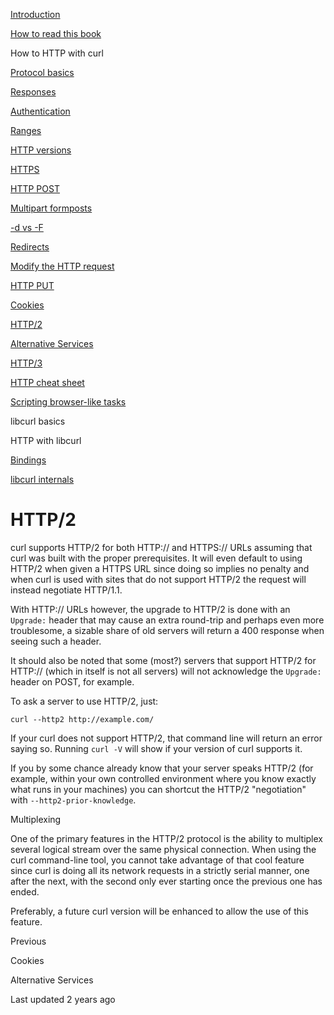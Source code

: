 <a href="../index.html" class="link-a079aa82--primary-53a25e66--logoLink-10d08504"></a>





<a href="../index.html" class="link-a079aa82--primary-53a25e66--logoLink-10d08504"></a>





<a href="../index.html" class="navButton-94f2579c--navButtonClickable-161b88ca"><span class="text-4505230f--UIH300-2063425d--textContentFamily-49a318e1--navButtonLabel-14a4968f">Introduction</span></a>

<a href="../how-to-read.html" class="navButton-94f2579c--navButtonClickable-161b88ca"><span class="text-4505230f--UIH300-2063425d--textContentFamily-49a318e1--navButtonLabel-14a4968f">How to read this book</span></a>





<span class="text-4505230f--UIH300-2063425d--textContentFamily-49a318e1--navButtonLabel-14a4968f">How to HTTP with curl</span>

<a href="basics.html" class="navButton-94f2579c--pageItemWithChildrenNested-2c5d8183--navButtonClickable-161b88ca"><span class="text-4505230f--UIH300-2063425d--textContentFamily-49a318e1--navButtonLabel-14a4968f">Protocol basics</span></a>

<a href="response.html" class="navButton-94f2579c--pageItemWithChildrenNested-2c5d8183--navButtonClickable-161b88ca"><span class="text-4505230f--UIH300-2063425d--textContentFamily-49a318e1--navButtonLabel-14a4968f">Responses</span></a>

<a href="auth.html" class="navButton-94f2579c--pageItemWithChildrenNested-2c5d8183--navButtonClickable-161b88ca"><span class="text-4505230f--UIH300-2063425d--textContentFamily-49a318e1--navButtonLabel-14a4968f">Authentication</span></a>

<a href="ranges.html" class="navButton-94f2579c--pageItemWithChildrenNested-2c5d8183--navButtonClickable-161b88ca"><span class="text-4505230f--UIH300-2063425d--textContentFamily-49a318e1--navButtonLabel-14a4968f">Ranges</span></a>

<a href="versions.html" class="navButton-94f2579c--pageItemWithChildrenNested-2c5d8183--navButtonClickable-161b88ca"><span class="text-4505230f--UIH300-2063425d--textContentFamily-49a318e1--navButtonLabel-14a4968f">HTTP versions</span></a>

<a href="https.html" class="navButton-94f2579c--pageItemWithChildrenNested-2c5d8183--navButtonClickable-161b88ca"><span class="text-4505230f--UIH300-2063425d--textContentFamily-49a318e1--navButtonLabel-14a4968f">HTTPS</span></a>

<a href="post.html" class="navButton-94f2579c--pageItemWithChildrenNested-2c5d8183--navButtonClickable-161b88ca"><span class="text-4505230f--UIH300-2063425d--textContentFamily-49a318e1--navButtonLabel-14a4968f">HTTP POST</span></a>

<a href="multipart.html" class="navButton-94f2579c--pageItemWithChildrenNested-2c5d8183--navButtonClickable-161b88ca"><span class="text-4505230f--UIH300-2063425d--textContentFamily-49a318e1--navButtonLabel-14a4968f">Multipart formposts</span></a>

<a href="postvspost.html" class="navButton-94f2579c--pageItemWithChildrenNested-2c5d8183--navButtonClickable-161b88ca"><span class="text-4505230f--UIH300-2063425d--textContentFamily-49a318e1--navButtonLabel-14a4968f">-d vs -F</span></a>

<a href="redirects.html" class="navButton-94f2579c--pageItemWithChildrenNested-2c5d8183--navButtonClickable-161b88ca"><span class="text-4505230f--UIH300-2063425d--textContentFamily-49a318e1--navButtonLabel-14a4968f">Redirects</span></a>

<a href="requests.html" class="navButton-94f2579c--pageItemWithChildrenNested-2c5d8183--navButtonClickable-161b88ca"><span class="text-4505230f--UIH300-2063425d--textContentFamily-49a318e1--navButtonLabel-14a4968f">Modify the HTTP request</span></a>

<a href="put.html" class="navButton-94f2579c--pageItemWithChildrenNested-2c5d8183--navButtonClickable-161b88ca"><span class="text-4505230f--UIH300-2063425d--textContentFamily-49a318e1--navButtonLabel-14a4968f">HTTP PUT</span></a>

<a href="cookies.html" class="navButton-94f2579c--pageItemWithChildrenNested-2c5d8183--navButtonClickable-161b88ca"><span class="text-4505230f--UIH300-2063425d--textContentFamily-49a318e1--navButtonLabel-14a4968f">Cookies</span></a>

<a href="http2.html" class="navButton-94f2579c--pageItemWithChildrenNested-2c5d8183--navButtonClickable-161b88ca--navButtonOpened-6a88552e"><span class="text-4505230f--UIH300-2063425d--textContentFamily-49a318e1--navButtonLabel-14a4968f">HTTP/2</span></a>

<a href="altsvc.html" class="navButton-94f2579c--pageItemWithChildrenNested-2c5d8183--navButtonClickable-161b88ca"><span class="text-4505230f--UIH300-2063425d--textContentFamily-49a318e1--navButtonLabel-14a4968f">Alternative Services</span></a>

<a href="http3.html" class="navButton-94f2579c--pageItemWithChildrenNested-2c5d8183--navButtonClickable-161b88ca"><span class="text-4505230f--UIH300-2063425d--textContentFamily-49a318e1--navButtonLabel-14a4968f">HTTP/3</span></a>

<a href="cheatsheet.html" class="navButton-94f2579c--pageItemWithChildrenNested-2c5d8183--navButtonClickable-161b88ca"><span class="text-4505230f--UIH300-2063425d--textContentFamily-49a318e1--navButtonLabel-14a4968f">HTTP cheat sheet</span></a>

<a href="browserlike.html" class="navButton-94f2579c--pageItemWithChildrenNested-2c5d8183--navButtonClickable-161b88ca"><span class="text-4505230f--UIH300-2063425d--textContentFamily-49a318e1--navButtonLabel-14a4968f">Scripting browser-like tasks</span></a>

<span class="text-4505230f--UIH300-2063425d--textContentFamily-49a318e1--navButtonLabel-14a4968f">libcurl basics</span>

<span class="text-4505230f--UIH300-2063425d--textContentFamily-49a318e1--navButtonLabel-14a4968f">HTTP with libcurl</span>

<a href="../bindings.html" class="navButton-94f2579c--navButtonClickable-161b88ca"><span class="text-4505230f--UIH300-2063425d--textContentFamily-49a318e1--navButtonLabel-14a4968f">Bindings</span></a>

<a href="../internals.html" class="navButton-94f2579c--navButtonClickable-161b88ca"><span class="text-4505230f--UIH300-2063425d--textContentFamily-49a318e1--navButtonLabel-14a4968f">libcurl internals</span></a>

<a href="../bookindex.html" class="navButton-94f2579c--navButtonClickable-161b88ca"><span class="text-4505230f--UIH300-2063425d--textContentFamily-49a318e1--navButtonLabel-14a4968f"></span></a>





# <span class="text-4505230f--DisplayH900-bfb998fa--textContentFamily-49a318e1">HTTP/2</span>

<span class="text-4505230f--UIH300-2063425d--textUIFamily-5ebd8e40--text-8ee2c8b2"></span>

<span class="text-4505230f--TextH400-3033861f--textContentFamily-49a318e1"><span data-key="2399deabbd664610b295f7d3e4696ab1"><span data-offset-key="2399deabbd664610b295f7d3e4696ab1:0">curl supports HTTP/2 for both HTTP:// and HTTPS:// URLs assuming that curl was built with the proper prerequisites. It will even default to using HTTP/2 when given a HTTPS URL since doing so implies no penalty and when curl is used with sites that do not support HTTP/2 the request will instead negotiate HTTP/1.1.</span></span></span>

<span class="text-4505230f--TextH400-3033861f--textContentFamily-49a318e1"><span data-key="273f68fb927d493fa3652199da7767b8"><span data-offset-key="273f68fb927d493fa3652199da7767b8:0">With HTTP:// URLs however, the upgrade to HTTP/2 is done with an </span><span data-offset-key="273f68fb927d493fa3652199da7767b8:1">`Upgrade:`</span><span data-offset-key="273f68fb927d493fa3652199da7767b8:2"> header that may cause an extra round-trip and perhaps even more troublesome, a sizable share of old servers will return a 400 response when seeing such a header.</span></span></span>

<span class="text-4505230f--TextH400-3033861f--textContentFamily-49a318e1"><span data-key="dabd5ed0b5754fc9ab6913eeaf0eb3c9"><span data-offset-key="dabd5ed0b5754fc9ab6913eeaf0eb3c9:0">It should also be noted that some (most?) servers that support HTTP/2 for HTTP:// (which in itself is not all servers) will not acknowledge the </span><span data-offset-key="dabd5ed0b5754fc9ab6913eeaf0eb3c9:1">`Upgrade:`</span><span data-offset-key="dabd5ed0b5754fc9ab6913eeaf0eb3c9:2"> header on POST, for example.</span></span></span>

<span class="text-4505230f--TextH400-3033861f--textContentFamily-49a318e1"><span data-key="d6de530936f14c1fb7b47cb8462717d8"><span data-offset-key="d6de530936f14c1fb7b47cb8462717d8:0">To ask a server to use HTTP/2, just:</span></span></span>

    curl --http2 http://example.com/

<span class="text-4505230f--TextH400-3033861f--textContentFamily-49a318e1"><span data-key="cc24d5da2682431087b0f42db9bddd1e"><span data-offset-key="cc24d5da2682431087b0f42db9bddd1e:0">If your curl does not support HTTP/2, that command line will return an error saying so. Running </span><span data-offset-key="cc24d5da2682431087b0f42db9bddd1e:1">`curl -V`</span><span data-offset-key="cc24d5da2682431087b0f42db9bddd1e:2"> will show if your version of curl supports it.</span></span></span>

<span class="text-4505230f--TextH400-3033861f--textContentFamily-49a318e1"><span data-key="55b89df0d7054d8d98c08a4533fb001c"><span data-offset-key="55b89df0d7054d8d98c08a4533fb001c:0">If you by some chance already know that your server speaks HTTP/2 (for example, within your own controlled environment where you know exactly what runs in your machines) you can shortcut the HTTP/2 "negotiation" with </span><span data-offset-key="55b89df0d7054d8d98c08a4533fb001c:1">`--http2-prior-knowledge`</span><span data-offset-key="55b89df0d7054d8d98c08a4533fb001c:2">.</span></span></span>

<span class="text-4505230f--HeadingH700-04e1a2a3--textContentFamily-49a318e1"><span data-key="60e288aad81643c9853a789a29d27d20"><span data-offset-key="60e288aad81643c9853a789a29d27d20:0">Multiplexing</span></span></span>

<span class="text-4505230f--TextH400-3033861f--textContentFamily-49a318e1"><span data-key="f9d04f65f4c54b758cdbb8fbdd45f87c"><span data-offset-key="f9d04f65f4c54b758cdbb8fbdd45f87c:0">One of the primary features in the HTTP/2 protocol is the ability to multiplex several logical stream over the same physical connection. When using the curl command-line tool, you cannot take advantage of that cool feature since curl is doing all its network requests in a strictly serial manner, one after the next, with the second only ever starting once the previous one has ended.</span></span></span>

<span class="text-4505230f--TextH400-3033861f--textContentFamily-49a318e1"><span data-key="5bccc81c9aed4a95881a069349b53758"><span data-offset-key="5bccc81c9aed4a95881a069349b53758:0">Preferably, a future curl version will be enhanced to allow the use of this feature.</span></span></span>

<a href="cookies.html" class="reset-3c756112--card-6570f064--whiteCard-fff091a4--cardPrevious-56a5e674"></a>

<span class="text-4505230f--TextH200-a3425406--textContentFamily-49a318e1">Previous</span>

<span class="text-4505230f--UIH400-4e41e82a--textContentFamily-49a318e1">Cookies</span>

<a href="altsvc.html" class="reset-3c756112--card-6570f064--whiteCard-fff091a4--cardNext-19241c42"></a>


<span class="text-4505230f--UIH400-4e41e82a--textContentFamily-49a318e1">Alternative Services</span>



<span class="text-4505230f--TextH200-a3425406--textContentFamily-49a318e1">Last updated 2 years ago</span>


